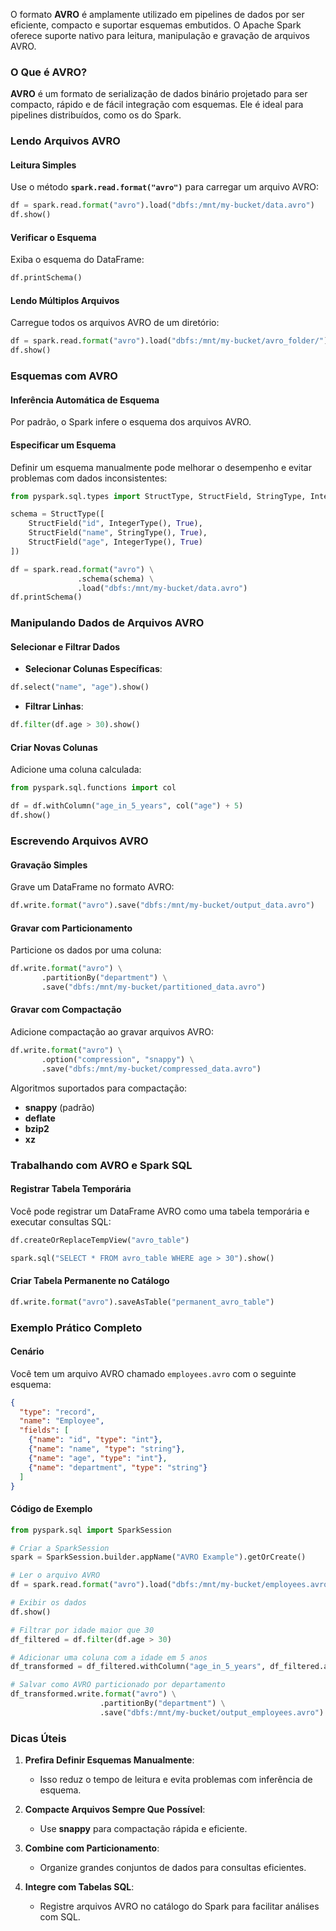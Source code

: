 
O formato **AVRO** é amplamente utilizado em pipelines de dados por ser eficiente, compacto e suportar esquemas embutidos. O Apache Spark oferece suporte nativo para leitura, manipulação e gravação de arquivos AVRO. 

### **O Que é AVRO?**

**AVRO** é um formato de serialização de dados binário projetado para ser compacto, rápido e de fácil integração com esquemas. Ele é ideal para pipelines distribuídos, como os do Spark.


### **Lendo Arquivos AVRO**

#### **Leitura Simples**

Use o método **`spark.read.format("avro")`** para carregar um arquivo AVRO:

```python
df = spark.read.format("avro").load("dbfs:/mnt/my-bucket/data.avro")
df.show()
```

#### **Verificar o Esquema**

Exiba o esquema do DataFrame:

```python
df.printSchema()
```

#### **Lendo Múltiplos Arquivos**

Carregue todos os arquivos AVRO de um diretório:

```python
df = spark.read.format("avro").load("dbfs:/mnt/my-bucket/avro_folder/")
df.show()
```


### **Esquemas com AVRO**

#### **Inferência Automática de Esquema**

Por padrão, o Spark infere o esquema dos arquivos AVRO.

#### **Especificar um Esquema**

Definir um esquema manualmente pode melhorar o desempenho e evitar problemas com dados inconsistentes:

```python
from pyspark.sql.types import StructType, StructField, StringType, IntegerType

schema = StructType([
    StructField("id", IntegerType(), True),
    StructField("name", StringType(), True),
    StructField("age", IntegerType(), True)
])

df = spark.read.format("avro") \
               .schema(schema) \
               .load("dbfs:/mnt/my-bucket/data.avro")
df.printSchema()
```


### **Manipulando Dados de Arquivos AVRO**

#### **Selecionar e Filtrar Dados**

- **Selecionar Colunas Específicas**:

```python
df.select("name", "age").show()
```

- **Filtrar Linhas**:

```python
df.filter(df.age > 30).show()
```

#### **Criar Novas Colunas**

Adicione uma coluna calculada:

```python
from pyspark.sql.functions import col

df = df.withColumn("age_in_5_years", col("age") + 5)
df.show()
```


### **Escrevendo Arquivos AVRO**

#### **Gravação Simples**

Grave um DataFrame no formato AVRO:

```python
df.write.format("avro").save("dbfs:/mnt/my-bucket/output_data.avro")
```

#### **Gravar com Particionamento**

Particione os dados por uma coluna:

```python
df.write.format("avro") \
       .partitionBy("department") \
       .save("dbfs:/mnt/my-bucket/partitioned_data.avro")
```

#### **Gravar com Compactação**

Adicione compactação ao gravar arquivos AVRO:

```python
df.write.format("avro") \
       .option("compression", "snappy") \
       .save("dbfs:/mnt/my-bucket/compressed_data.avro")
```

Algoritmos suportados para compactação:

- **snappy** (padrão)
- **deflate**
- **bzip2**
- **xz**



### **Trabalhando com AVRO e Spark SQL**

#### **Registrar Tabela Temporária**

Você pode registrar um DataFrame AVRO como uma tabela temporária e executar consultas SQL:

```python
df.createOrReplaceTempView("avro_table")

spark.sql("SELECT * FROM avro_table WHERE age > 30").show()
```

#### **Criar Tabela Permanente no Catálogo**

```python
df.write.format("avro").saveAsTable("permanent_avro_table")
```


### **Exemplo Prático Completo**

#### **Cenário**

Você tem um arquivo AVRO chamado `employees.avro` com o seguinte esquema:

```json
{
  "type": "record",
  "name": "Employee",
  "fields": [
    {"name": "id", "type": "int"},
    {"name": "name", "type": "string"},
    {"name": "age", "type": "int"},
    {"name": "department", "type": "string"}
  ]
}
```

#### **Código de Exemplo**

```python
from pyspark.sql import SparkSession

# Criar a SparkSession
spark = SparkSession.builder.appName("AVRO Example").getOrCreate()

# Ler o arquivo AVRO
df = spark.read.format("avro").load("dbfs:/mnt/my-bucket/employees.avro")

# Exibir os dados
df.show()

# Filtrar por idade maior que 30
df_filtered = df.filter(df.age > 30)

# Adicionar uma coluna com a idade em 5 anos
df_transformed = df_filtered.withColumn("age_in_5_years", df_filtered.age + 5)

# Salvar como AVRO particionado por departamento
df_transformed.write.format("avro") \
                    .partitionBy("department") \
                    .save("dbfs:/mnt/my-bucket/output_employees.avro")
```


### **Dicas Úteis**

1. **Prefira Definir Esquemas Manualmente**:
    
    - Isso reduz o tempo de leitura e evita problemas com inferência de esquema.

2. **Compacte Arquivos Sempre Que Possível**:
    
    - Use **snappy** para compactação rápida e eficiente.

3. **Combine com Particionamento**:
    
    - Organize grandes conjuntos de dados para consultas eficientes.

4. **Integre com Tabelas SQL**:
    
    - Registre arquivos AVRO no catálogo do Spark para facilitar análises com SQL.

